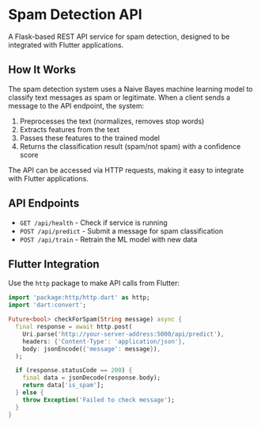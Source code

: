 # Spam Detection API

A Flask-based REST API service for spam detection, designed to be integrated with Flutter applications.

## How It Works

The spam detection system uses a Naive Bayes machine learning model to classify text messages as spam or legitimate. When a client sends a message to the API endpoint, the system:

1. Preprocesses the text (normalizes, removes stop words)
2. Extracts features from the text
3. Passes these features to the trained model
4. Returns the classification result (spam/not spam) with a confidence score

The API can be accessed via HTTP requests, making it easy to integrate with Flutter applications.

## API Endpoints

- `GET /api/health` - Check if service is running
- `POST /api/predict` - Submit a message for spam classification
- `POST /api/train` - Retrain the ML model with new data

## Flutter Integration

Use the `http` package to make API calls from Flutter:

```dart
import 'package:http/http.dart' as http;
import 'dart:convert';

Future<bool> checkForSpam(String message) async {
  final response = await http.post(
    Uri.parse('http://your-server-address:5000/api/predict'),
    headers: {'Content-Type': 'application/json'},
    body: jsonEncode({'message': message}),
  );

  if (response.statusCode == 200) {
    final data = jsonDecode(response.body);
    return data['is_spam'];
  } else {
    throw Exception('Failed to check message');
  }
}
``` 